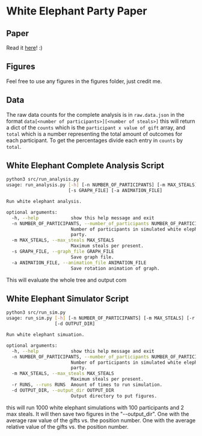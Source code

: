 # White Elephant Party Paper

## Paper

Read it [here](paper.md)! :)

## Figures

Feel free to use any figures in the figures folder, just credit me.

## Data

The raw data counts for the complete analysis is in `raw.data.json` in the format 
`data[<number of participants>][<number of steals>]` this will return a dict of the `counts` which is the `participant x value of gift` array, and `total` which is a number representing the total amount of outcomes for each participant. To get the percentages divide each entry in `counts` by `total`.

## White Elephant Complete Analysis Script

```bash
python3 src/run_analysis.py
usage: run_analysis.py [-h] [-n NUMBER_OF_PARTICIPANTS] [-m MAX_STEALS]
                       [-s GRAPH_FILE] [-a ANIMATION_FILE]

Run white elephant analysis.

optional arguments:
  -h, --help            show this help message and exit
  -n NUMBER_OF_PARTICIPANTS, --number_of_participants NUMBER_OF_PARTICIPANTS
                        Number of participants in simulated white elephant
                        party.
  -m MAX_STEALS, --max_steals MAX_STEALS
                        Maximum steals per present.
  -s GRAPH_FILE, --graph_file GRAPH_FILE
                        Save graph file.
  -a ANIMATION_FILE, --animation_file ANIMATION_FILE
                        Save rotation animation of graph.
```
This will evaluate the whole tree and output com

## White Elephant Simulator Script

```bash
python3 src/run_sim.py
usage: run_sim.py [-h] [-n NUMBER_OF_PARTICIPANTS] [-m MAX_STEALS] [-r RUNS]
                  [-d OUTPUT_DIR]

Run white elephant simuation.

optional arguments:
  -h, --help            show this help message and exit
  -n NUMBER_OF_PARTICIPANTS, --number_of_participants NUMBER_OF_PARTICIPANTS
                        Number of participants in simulated white elephant
                        party.
  -m MAX_STEALS, --max_steals MAX_STEALS
                        Maximum steals per present.
  -r RUNS, --runs RUNS  Amount of times to run simulation.
  -d OUTPUT_DIR, --output_dir OUTPUT_DIR
                        Output directory to put figures.
```
this will run 1000 white elephant simulations with 100 participants and 2 max steals. 
It will then save two figures in the "--output_dir". 
One with the average raw value of the gifts vs. the position number.
One with the average relative value of the gifts vs. the position number.
